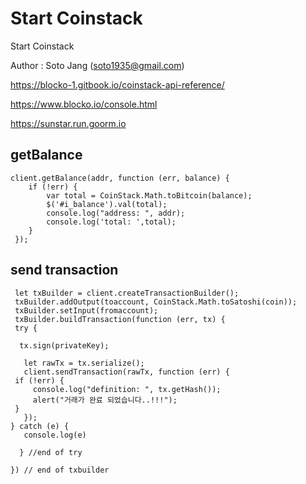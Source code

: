 
# Start Coinstack
Start Coinstack

Author : Soto Jang (soto1935@gmail.com)


https://blocko-1.gitbook.io/coinstack-api-reference/

https://www.blocko.io/console.html

https://sunstar.run.goorm.io


##  getBalance 
    client.getBalance(addr, function (err, balance) {
	    if (!err) {
			var total = CoinStack.Math.toBitcoin(balance);
			$('#i_balance').val(total);
			console.log("address: ", addr);
			console.log('total: ',total);
		}
     });

## send transaction

     let txBuilder = client.createTransactionBuilder();
     txBuilder.addOutput(toaccount, CoinStack.Math.toSatoshi(coin));
     txBuilder.setInput(fromaccount);
     txBuilder.buildTransaction(function (err, tx) {
     try {
       
      tx.sign(privateKey);
       
       let rawTx = tx.serialize();
       client.sendTransaction(rawTx, function (err) {
	 if (!err) {
	     console.log("definition: ", tx.getHash());
	     alert("거래가 완료 되었습니다..!!!");
	 }
       });
    } catch (e) {
       console.log(e)
     
      } //end of try
  
    }) // end of txbuilder

    
